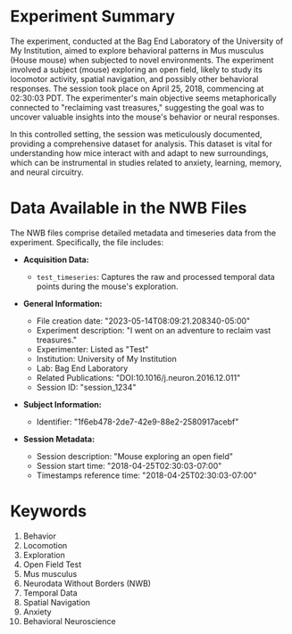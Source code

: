 # Experiment Summary

The experiment, conducted at the Bag End Laboratory of the University of My Institution, aimed to explore behavioral patterns in Mus musculus (House mouse) when subjected to novel environments. The experiment involved a subject (mouse) exploring an open field, likely to study its locomotor activity, spatial navigation, and possibly other behavioral responses. The session took place on April 25, 2018, commencing at 02:30:03 PDT. The experimenter's main objective seems metaphorically connected to "reclaiming vast treasures," suggesting the goal was to uncover valuable insights into the mouse's behavior or neural responses.

In this controlled setting, the session was meticulously documented, providing a comprehensive dataset for analysis. This dataset is vital for understanding how mice interact with and adapt to new surroundings, which can be instrumental in studies related to anxiety, learning, memory, and neural circuitry.

# Data Available in the NWB Files

The NWB files comprise detailed metadata and timeseries data from the experiment. Specifically, the file includes:

- **Acquisition Data:**
  - `test_timeseries`: Captures the raw and processed temporal data points during the mouse's exploration.

- **General Information:**
  - File creation date: "2023-05-14T08:09:21.208340-05:00"
  - Experiment description: "I went on an adventure to reclaim vast treasures."
  - Experimenter: Listed as "Test"
  - Institution: University of My Institution
  - Lab: Bag End Laboratory
  - Related Publications: "DOI:10.1016/j.neuron.2016.12.011"
  - Session ID: "session_1234"
  
- **Subject Information:**
  - Identifier: "1f6eb478-2de7-42e9-88e2-2580917acebf"

- **Session Metadata:**
  - Session description: "Mouse exploring an open field"
  - Session start time: "2018-04-25T02:30:03-07:00"
  - Timestamps reference time: "2018-04-25T02:30:03-07:00"

# Keywords

1. Behavior
2. Locomotion
3. Exploration
4. Open Field Test
5. Mus musculus
6. Neurodata Without Borders (NWB)
7. Temporal Data
8. Spatial Navigation
9. Anxiety
10. Behavioral Neuroscience